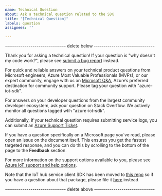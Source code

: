 ```yaml
---
name: Technical Question
about: Ask a technical question related to the SDK
title: "[Technical Question]"
labels: question
assignees: ''

---
```


------------------------------- delete below -------------------------------

Thank you for asking a technical question! If your question is "why doesn't my code work?", please see [submit a bug report](https://github.com/Azure/azure-iot-sdk-java/issues/new?assignees=&labels=bug&template=bug-report.md&title=) instead.

For quick and reliable answers on your technical product questions from Microsoft engineers, Azure Most Valuable Professionals (MVPs), or our expert community, engage with us on [Microsoft Q&A](https://aka.ms/azureqa), Azure’s preferred destination for community support. Please tag your question with "azure-iot-sdk".

For answers on your developer questions from the largest community developer ecosystem, ask your question on Stack Overflow. We actively monitor all questions tagged wtih "azure-iot-sdk".

Additionally, if your technical question requires submitting service logs, you can submit an [Azure Support Ticket](https://docs.microsoft.com/en-us/azure/azure-supportability/how-to-create-azure-support-request).

If you have a question specifically on a Microsoft page you've read, please open an issue on the document itself. This ensures you get the fastest targeted response, and you can do this by scrolling to the bottom of the page to the **Feedback** section. 

For more information on the support options available to you, please see [Azure IoT support and help options](https://aka.ms/IoTHelp).

Note that the IoT hub service client SDK has been moved to [this repo](https://www.github.com/Azure/azure-iot-service-sdk-java) so if you have a question about that package, please file it [here](https://www.github.com/Azure/azure-iot-service-sdk-java/issues) instead.

------------------------------- delete above -------------------------------
